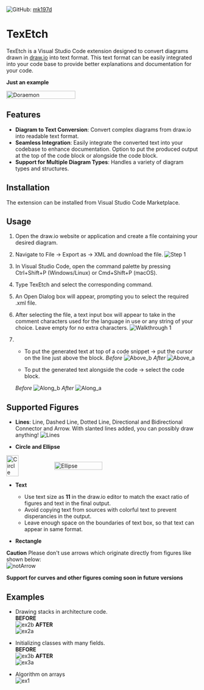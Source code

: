 ![GitHub](https://img.shields.io/badge/GitHub-Profile-black): [mk197d](https://github.com/mk197d)

# TexEtch

TexEtch is a Visual Studio Code extension designed to convert diagrams drawn in [draw.io](https://app.diagrams.net/) into text format. This text format can be easily integrated into your code base to provide better explanations and documentation for your code.<br>

**Just an example**
  <div style="display: flex; align-items: center;">
    <img src="images/Doraemon.png" alt="Doraemon" width="60%">
  </div>

## Features

- **Diagram to Text Conversion**: Convert complex diagrams from draw.io into readable text format.
- **Seamless Integration**: Easily integrate the converted text into your codebase to enhance documentation. Option to put the produced output at the top of the code block or alongside the code block.
- **Support for Multiple Diagram Types**: Handles a variety of diagram types and structures.

## Installation

The extension can be installed from Visual Studio Code Marketplace.

## Usage
1. Open the draw.io website or application and create a file containing your desired diagram.
2. Navigate to File -> Export as -> XML and download the file.
![Step 1](images/Step1.png)
3. In Visual Studio Code, open the command palette by pressing Ctrl+Shift+P (Windows/Linux) or Cmd+Shift+P (macOS).
4. Type TexEtch and select the corresponding command.
5. An Open Dialog box will appear, prompting you to select the required .xml file.
6. After selecting the file, a text input box will appear to take in the comment characters used for the language in use or any string of your choice. Leave empty for no extra characters.
![Walkthrough 1](images/walkthrough1.gif)
7.  - To put the generated text at top of a code snippet -> put the cursor on the line just above the block.
    *Before*
    ![Above_b](images/above_b.png)
    *After*
    ![Above_a](images/above_a.png)
    
    - To put the generated text alongside the code -> select the code block.

    *Before*
    ![Along_b](images/along_b.png)
    *After*
    ![Along_a](images/along_a.png)
 


## Supported Figures

- **Lines**: Line, Dashed Line, Dotted Line, Directional and Bidirectional Connector and Arrow. With slanted lines added, you can possibly draw anything!
![Lines](images/Lines3.png)

- **Circle and Ellipse**
<div style="display: flex; align-items: center;">
  <img src="images/Circle.png" alt="Circle" width="25%">
  <img src="images/Ellipse.png" alt="Ellipse" width="50%">
</div>

- **Text**
    - Use text size as **11** in the draw.io editor to match the exact ratio of figures and text in the final output.
    - Avoid copying text from sources with colorful text to prevent disperancies in the output.
    - Leave enough space on the boundaries of text box, so that text can appear in same format.

- **Rectangle** 

**Caution**
Please don't use arrows which originate directly from figures like shown below:<br>
![notArrow](images/notArrow.png)

**Support for curves and other figures coming soon in future versions**

## Examples

- Drawing stacks in architecture code.<br>
  **BEFORE**<br>
  ![ex2b](images/ex2b.png) 
  **AFTER**<br>
  ![ex2a](images/ex2a.png) 

- Initializing classes with many fields.<br>
  **BEFORE**<br>
  ![ex3b](images/ex3b.png) 
  **AFTER**<br>
  ![ex3a](images/ex3a.png)

- Algorithm on arrays<br>
  ![ex1](images/ex1.png)
